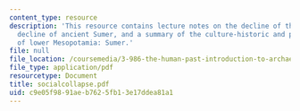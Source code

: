 ```yaml
---
content_type: resource
description: 'This resource contains lecture notes on the decline of the classic Maya,
  decline of ancient Sumer, and a summary of the culture-historic and political history
  of lower Mesopotamia: Sumer.'
file: null
file_location: /coursemedia/3-986-the-human-past-introduction-to-archaeology-fall-2006/c9e05f9891aeb7625fb13e17ddea81a1_socialcollapse.pdf
file_type: application/pdf
resourcetype: Document
title: socialcollapse.pdf
uid: c9e05f98-91ae-b762-5fb1-3e17ddea81a1
---
```

